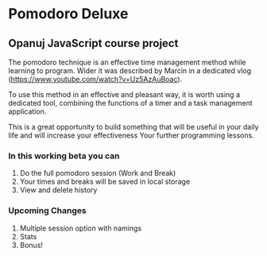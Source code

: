 # Pomodoro Deluxe
## Opanuj JavaScript course project
The pomodoro technique is an effective time management method while learning to program. Wider
it was described by Marcin in a dedicated vlog (https://www.youtube.com/watch?v=Uz5AzAuBoac).


To use this method in an effective and pleasant way, it is worth using a dedicated tool,
combining the functions of a timer and a task management application.


This is a great opportunity to build something that will be useful in your daily life and will increase your effectiveness
Your further programming lessons.

### In this working beta you can
1. Do the full pomodoro session (Work and Break)
2. Your times and breaks will be saved in local storage
3. View and delete history 

### Upcoming Changes
1. Multiple session option with namings
2. Stats
3. Bonus!
